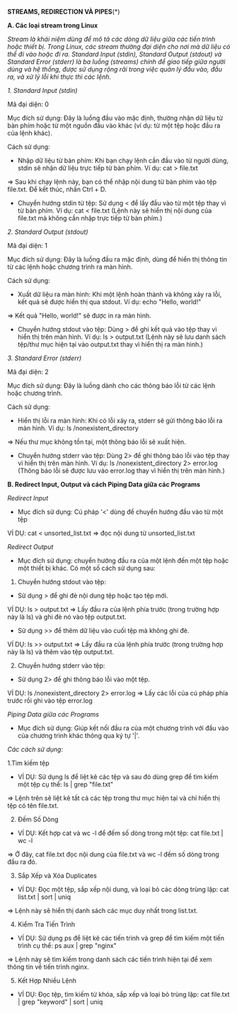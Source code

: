 **STREAMS, REDIRECTION VÀ PIPES**(*)

**A. Các loại stream trong Linux**

*Stream là khái niệm dùng để mô tả các dòng dữ liệu giữa các tiến trình hoặc thiết bị. Trong Linux, các stream thường đại diện cho nơi mà dữ liệu có thể đi vào hoặc đi ra. Standard Input (stdin), Standard Output (stdout) và Standard Error (stderr) là ba luồng (streams) chính để giao tiếp giữa người dùng và hệ thống, được sử dụng rộng rãi trong việc quản lý đầu vào, đầu ra, và xử lý lỗi khi thực thi các lệnh.*

*1. Standard Input (stdin)*
   
Mã đại diện: 0

Mục đích sử dụng: Đây là luồng đầu vào mặc định, thường nhận dữ liệu từ bàn phím hoặc từ một nguồn đầu vào khác (ví dụ: từ một tệp hoặc đầu ra của lệnh khác).

Cách sử dụng:
- Nhập dữ liệu từ bàn phím: Khi bạn chạy lệnh cần đầu vào từ người dùng, stdin sẽ nhận dữ liệu trực tiếp từ bàn phím. Ví dụ: cat > file.txt
  
=> Sau khi chạy lệnh này, bạn có thể nhập nội dung từ bàn phím vào tệp file.txt. Để kết thúc, nhấn Ctrl + D.
- Chuyển hướng stdin từ tệp: Sử dụng < để lấy đầu vào từ một tệp thay vì từ bàn phím. Ví dụ: cat < file.txt (Lệnh này sẽ hiển thị nội dung của file.txt mà không cần nhập trực tiếp từ bàn phím.)

*2. Standard Output (stdout)*
   
Mã đại diện: 1

Mục đích sử dụng: Đây là luồng đầu ra mặc định, dùng để hiển thị thông tin từ các lệnh hoặc chương trình ra màn hình.

Cách sử dụng:
- Xuất dữ liệu ra màn hình: Khi một lệnh hoàn thành và không xảy ra lỗi, kết quả sẽ được hiển thị qua stdout. Ví dụ: echo "Hello, world!"

=> Kết quả "Hello, world!" sẽ được in ra màn hình.
- Chuyển hướng stdout vào tệp: Dùng > để ghi kết quả vào tệp thay vì hiển thị trên màn hình. Ví dụ: ls > output.txt (Lệnh này sẽ lưu danh sách tệp/thư mục hiện tại vào output.txt thay vì hiển thị ra màn hình.)

*3. Standard Error (stderr)*
   
Mã đại diện: 2

Mục đích sử dụng: Đây là luồng dành cho các thông báo lỗi từ các lệnh hoặc chương trình.

Cách sử dụng:
- Hiển thị lỗi ra màn hình: Khi có lỗi xảy ra, stderr sẽ gửi thông báo lỗi ra màn hình. Ví dụ: ls /nonexistent_directory

=> Nếu thư mục không tồn tại, một thông báo lỗi sẽ xuất hiện.
- Chuyển hướng stderr vào tệp: Dùng 2> để ghi thông báo lỗi vào tệp thay vì hiển thị trên màn hình. Ví dụ: ls /nonexistent_directory 2> error.log (Thông báo lỗi sẽ được lưu vào error.log thay vì hiển thị trên màn hình.)

**B. Redirect Input, Output và cách Piping Data giữa các Programs**

*Redirect Input*
- Mục đích sử dụng: Cú pháp '<' dùng để chuyển hướng đầu vào từ một tệp

VÍ DỤ: cat < unsorted_list.txt => đọc nội dung từ unsorted_list.txt 

*Redirect Output*
- Mục đích sử dụng: chuyển hướng đầu ra của một lệnh đến một tệp hoặc một thiết bị khác. Có một số cách sử dụng sau: 
1. Chuyển hướng stdout vào tệp:
- Sử dụng > để ghi đè nội dung tệp hoặc tạo tệp mới.

VÍ DỤ: ls > output.txt => Lấy đầu ra của lệnh phía trước (trong trường hợp này là ls) và ghi đè nó vào tệp output.txt.
- Sử dụng >> để thêm dữ liệu vào cuối tệp mà không ghi đè.

VÍ DỤ: ls >> output.txt => Lấy đầu ra của lệnh phía trước (trong trường hợp này là ls) và thêm vào tệp output.txt.

2. Chuyển hướng stderr vào tệp:

- Sử dụng 2> để ghi thông báo lỗi vào một tệp.

VÍ DỤ: ls /nonexistent_directory 2> error.log => Lấy các lỗi của cú pháp phía trước rồi ghi vào tệp error.log

*Piping Data giữa các Programs*

- Mục đích sử dụng: Giúp kết nối đầu ra của một chương trình với đầu vào của chương trình khác thông qua ký tự '|'.
  
*Các cách sử dụng:*

1.Tìm kiếm tệp
- VÍ DỤ: Sử dụng ls để liệt kê các tệp và sau đó dùng grep để tìm kiếm một tệp cụ thể: ls | grep "file.txt"

=> Lệnh trên sẽ liệt kê tất cả các tệp trong thư mục hiện tại và chỉ hiển thị tệp có tên file.txt.

2. Đếm Số Dòng
- VÍ DỤ: Kết hợp cat và wc -l để đếm số dòng trong một tệp: cat file.txt | wc -l

=> Ở đây, cat file.txt đọc nội dung của file.txt và wc -l đếm số dòng trong đầu ra đó.

3. Sắp Xếp và Xóa Duplicates
- VÍ DỤ: Đọc một tệp, sắp xếp nội dung, và loại bỏ các dòng trùng lặp: cat list.txt | sort | uniq

=> Lệnh này sẽ hiển thị danh sách các mục duy nhất trong list.txt.

4. Kiểm Tra Tiến Trình
- VÍ DỤ: Sử dụng ps để liệt kê các tiến trình và grep để tìm kiếm một tiến trình cụ thể: ps aux | grep "nginx"

=> Lệnh này sẽ tìm kiếm trong danh sách các tiến trình hiện tại để xem thông tin về tiến trình nginx.

5. Kết Hợp Nhiều Lệnh
- VÍ DỤ: Đọc tệp, tìm kiếm từ khóa, sắp xếp và loại bỏ trùng lặp: cat file.txt | grep "keyword" | sort | uniq
